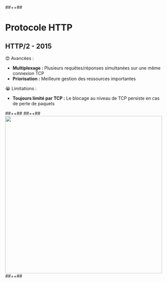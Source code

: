 <!-- .slide: class="tc-multiple-columns with-code columns-60-40" -->

##++##

# Protocole HTTP

## HTTP/2 - 2015

😍 Avancées :

- <strong>Multiplexage :</strong> Plusieurs requêtes/réponses simultanées sur une même connexion TCP
- <strong>Priorisation :</strong> Meilleure gestion des ressources importantes

<div>

😭 Limitations :

- <strong>Toujours limité par TCP :</strong> Le blocage au niveau de TCP persiste en cas de perte de paquets

</div>
<!-- .element: class="fragment" data-fragment-index="1"-->
##++##
##++##

<img src="./assets/images/03-speed/http2.svg" style="width: 500px; height: auto; display: block" />
##++##
